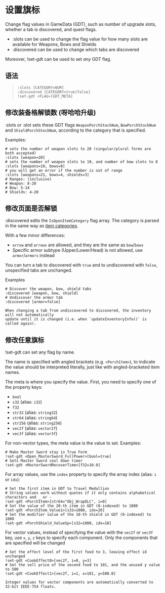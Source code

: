 # 设置旗标

Change flag values in GameData (GDT), such as number of upgrade slots,
whether a tab is discovered, and quest flags.

- <skyb>:slots</skyb> can be used to change the flag value
  for how many slots are available for Weapons, Bows and Shields
- <skyb>:discovered</skyb> can be used to change which tabs
  are discovered

Moreover, <skyb>!set-gdt</skyb> can be used to set *any* GDT flag.

## 语法
> `:slots [CATEGORY=NUM]` <br>
> `:discovered [CATEGORY=true|false]` <br>
> `!set-gdt <FLAG>[GDT_META]` <br>

## 修改装备格解锁数 (呀哈哈升级)

<skyb>:slots</skyb> or <skyb>:slot</skyb> sets these GDT flags
`WeaponPorchStockNum`, `BowPorchStockNum` and `ShieldPorchStockNum`,
according to the category that is specified.

Examples:

```skybook
# sets the number of weapon slots to 20 (singular/plural forms are both accepted)
:slots [weapon=20]
# sets the number of weapon slots to 10, and number of bow slots to 8
:slots [weapons=10, bows=8]
# you will get an error if the number is out of range
:slots [weapons=21, bows=4, shields=3]
# Ranges: (inclusive)
# Weapon: 8-20
# Bow: 5-14
# Shields: 4-20
```

## 修改页面是否解锁
<skyb>:discovered</skyb> edits the `IsOpenItemCategory` flag array.
The category is parsed in the same way as [item categories](../user/syntax_item.md#名称).

With a few minor differences:
- `arrow` and `arrows` are allowed, and they are the same as `bow`/`bows`
- Specific armor subtype (Upper/Lower/Head) is not allowed, use `armor`/`armors` instead

You can turn a tab to discovered with `true` and to undiscovered with `false`,
unspecified tabs are unchanged.

Examples
```skybook
# Discover the weapon, bow, shield tabs
:discovered [weapon, bow, shield]
# Undiscover the armor tab
:discovered [armor=false]
```

```admonish note
When changing a tab from undiscovered to discovered, the inventory will not automatically
update until it is changed (i.e. when `updateInventoryInfo()` is called again).
```

## 修改任意旗标
<skyb>!set-gdt</skyb> can set any flag by name.

The name is specified with angled brackets (e.g. `<PorchItem>`), to indicate the value should
be interpreted literally, just like with angled-bracketed item names.

The meta is where you specify the value. First, you need to specify one of the property keys:
- `bool`
- `s32` (alias: `i32`)
- `f32`
- `str32` (alias: `string32`)
- `str64` (alias: `string64`)
- `str256` (alias: `string256`)
- `vec2f` (alias: `vector2f`)
- `vec3f` (alias: `vector3f`)

For non-vector types, the meta value is the value to set. Examples:

```skybook
# Make Master Sword stay in True Form
!set-gdt <Open_MasterSword_FullPower>[bool=true]
# Sets Master Sword cool down timer
!set-gdt <MasterSwordRecoverTime>[f32=10.0]
```

For array values, use the `index` property to specify the array index (alias: `i` or `idx`):

```skybook
# Set the first item in GDT to Travel Medallion
# String values work without quotes if it only contains alphabetical characters and _ or -
!set-gdt <PorchItem>[str64="Obj_WrapDLC", i=0]
# Set the value of the 20-th item in GDT (0-indexed) to 1000
!set-gdt <PorchItem_Value1>[s32=1000, idx=20]
# Set the modifier value of the 10-th shield in GDT (0-indexed) to 1000
!set-gdt <PorchShield_ValueSp>[s32=1000, idx=10]
```

For vector values, instead of specifying the value with the `vec2f` or `vec3f` key,
use `x`, `y`, `z` keys to specify each component. Only the components that
are specified will be changed

```skybook
# Set the effect level of the first food to 3, leaving effect id unchanged
!set-gdt <CookEffect0>[vec2f, i=0, y=3]
# Set the sell price of the second food to 101, and the unused y value to 500
!set-gdt <CookEffect1>[vec2f, i=1, x=101, y=500.0]
```

```admonish note
Integer values for vector components are automatically converted to 32-bit IEEE-754 floats.
```
